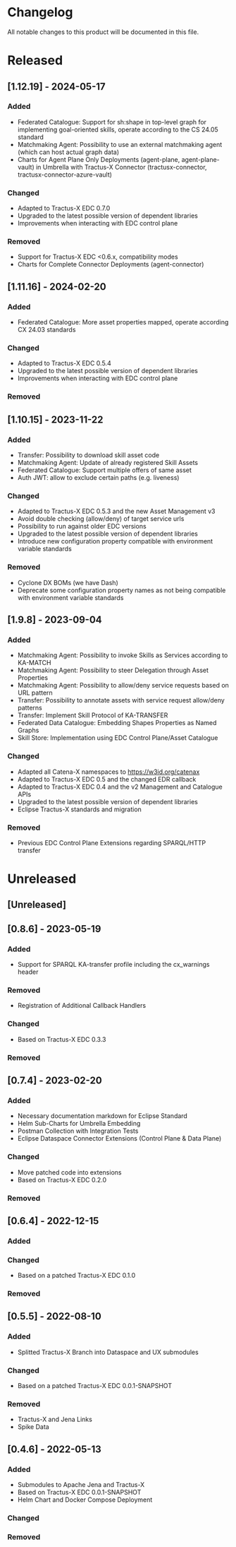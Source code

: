<!--
 * Copyright (c) 2022,2023 Contributors to the Eclipse Foundation
 *
 * See the NOTICE file(s) distributed with this work for additional
 * information regarding copyright ownership.
 *
 * This program and the accompanying materials are made available under the
 * terms of the Apache License, Version 2.0 which is available at
 * https://www.apache.org/licenses/LICENSE-2.0.
 *
 * Unless required by applicable law or agreed to in writing, software
 * distributed under the License is distributed on an "AS IS" BASIS, WITHOUT
 * WARRANTIES OR CONDITIONS OF ANY KIND, either express or implied. See the
 * License for the specific language governing permissions and limitations
 * under the License.
 *
 * SPDX-License-Identifier: Apache-2.0
-->


# Changelog

All notable changes to this product will be documented in this file.

# Released

## [1.12.19] - 2024-05-17

### Added

- Federated Catalogue: Support for sh:shape in top-level graph for implementing goal-oriented skills, operate according to the CS 24.05 standard
- Matchmaking Agent: Possibility to use an external matchmaking agent (which can host actual graph data)
- Charts for Agent Plane Only Deployments (agent-plane, agent-plane-vault) in Umbrella with Tractus-X Connector (tractusx-connector, tractusx-connector-azure-vault)

### Changed

- Adapted to Tractus-X EDC 0.7.0
- Upgraded to the latest possible version of dependent libraries
- Improvements when interacting with EDC control plane

### Removed

- Support for Tractus-X EDC <0.6.x, compatibility modes
- Charts for Complete Connector Deployments (agent-connector)

## [1.11.16] - 2024-02-20

### Added

- Federated Catalogue: More asset properties mapped, operate according CX 24.03 standards

### Changed

- Adapted to Tractus-X EDC 0.5.4
- Upgraded to the latest possible version of dependent libraries
- Improvements when interacting with EDC control plane

### Removed

## [1.10.15] - 2023-11-22

### Added

- Transfer: Possibility to download skill asset code
- Matchmaking Agent: Update of already registered Skill Assets
- Federated Catalogue: Support multiple offers of same asset
- Auth JWT: allow to exclude certain paths (e.g. liveness)

### Changed

- Adapted to Tractus-X EDC 0.5.3 and the new Asset Management v3
- Avoid double checking (allow/deny) of target service urls
- Possibility to run against older EDC versions
- Upgraded to the latest possible version of dependent libraries
- Introduce new configuration property compatible with environment variable standards

### Removed

- Cyclone DX BOMs (we have Dash)
- Deprecate some configuration property names as not being compatible with environment variable standards

## [1.9.8] - 2023-09-04

### Added

- Matchmaking Agent: Possibility to invoke Skills as Services according to KA-MATCH
- Matchmaking Agent: Possibility to steer Delegation through Asset Properties
- Matchmaking Agent: Possibility to allow/deny service requests based on URL pattern
- Transfer: Possibility to annotate assets with service request allow/deny patterns
- Transfer: Implement Skill Protocol of KA-TRANSFER
- Federated Data Catalogue: Embedding Shapes Properties as Named Graphs
- Skill Store: Implementation using EDC Control Plane/Asset Catalogue

### Changed

- Adapted all Catena-X namespaces to https://w3id.org/catenax
- Adapted to Tractus-X EDC 0.5 and the changed EDR callback
- Adapted to Tractus-X EDC 0.4 and the v2 Management and Catalogue APIs
- Upgraded to the latest possible version of dependent libraries
- Eclipse Tractus-X standards and migration

### Removed

- Previous EDC Control Plane Extensions regarding SPARQL/HTTP transfer

# Unreleased

## [Unreleased]

## [0.8.6] - 2023-05-19

### Added

- Support for SPARQL KA-transfer profile including the cx_warnings header

### Removed

- Registration of Additional Callback Handlers

### Changed

- Based on Tractus-X EDC 0.3.3

### Removed

## [0.7.4] - 2023-02-20

### Added

- Necessary documentation markdown for Eclipse Standard
- Helm Sub-Charts for Umbrella Embedding
- Postman Collection with Integration Tests
- Eclipse Dataspace Connector Extensions (Control Plane & Data Plane)

### Changed

- Move patched code into extensions
- Based on Tractus-X EDC 0.2.0

### Removed

## [0.6.4] - 2022-12-15

### Added

### Changed

- Based on a patched Tractus-X EDC 0.1.0

### Removed

## [0.5.5] - 2022-08-10

### Added

- Splitted Tractus-X Branch into Dataspace and UX submodules

### Changed

- Based on a patched Tractus-X EDC 0.0.1-SNAPSHOT

### Removed

- Tractus-X and Jena Links
- Spike Data

## [0.4.6] - 2022-05-13

### Added

- Submodules to Apache Jena and Tractus-X
- Based on Tractus-X EDC 0.0.1-SNAPSHOT
- Helm Chart and Docker Compose Deployment

### Changed

### Removed
